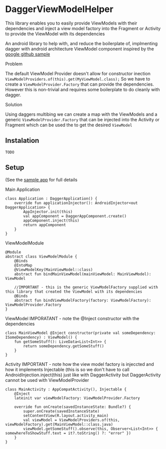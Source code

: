 # DaggerViewModelHelper

This library enables you to easily provide ViewModels with their dependencies and inject a view model factory into the Fragment or Activity to provide the ViewModel with its dependencies

An android library to help with, and reduce the boilerplate of, implmenting dagger with android architecture ViewModel component inspired by the [google github sample](https://github.com/googlesamples/android-architecture-components/tree/e33782ba54ebe87f7e21e03542230695bc893818/GithubBrowserSample)

Problem 

The default ViewModel Provider doesn't allow for constructor inection
```ViewModelProviders.of(this).get(MyViewModel.class);```
So we have to create a ```ViewModelProvider.Factory``` that can provide the dependencies. However this is non-trivial and requires some boilerplate to do cleanly with dagger.

Solution 

Using daggers multibing we can create a map with the ViewModels and a generic ```ViewModelProvider.Factory``` that can be injected into the Activity or Fragment which can be used the to get the desired ```ViewModel```

## Instalation

```TODO```

## Setup
(See the [sample app](https://github.com/arranlomas/DaggerViewModelHelper/tree/master/app) for full details

Main Application
```
class Application : DaggerApplication() {
    override fun applicationInjector(): AndroidInjector<out DaggerApplication> {
        AppInjector.init(this)
        val appComponent = DaggerAppComponent.create()
        appComponent.inject(this)
        return appComponent
    }
}
```

ViewModelModule
```
@Module
abstract class ViewModelModule {
    @Binds
    @IntoMap
    @ViewModelKey(MainViewModel::class)
    abstract fun bindMainViewModel(mainViewModel: MainViewModel): ViewModel

    //IMPORTANT - this is the generic ViewModelFactory supplied with this library that created the ViewModel with its dependencies
    @Binds
    abstract fun bindViewModelFactory(factory: ViewModelFactory): ViewModelProvider.Factory
}
```

ViewModel
IMPORATANT - note the @Inject constructor with the dependencies
```
class MainViewModel @Inject constructor(private val someDependency: ISomeDependency) : ViewModel() {
    fun getSomeStuff(): LiveData<List<Int>> {
        return someDependency.getSomeStuff()
    }
}
```

Activity
IMPORTANT - note how the view model factory is injeccted and how it implements Injectable (this is so we don't have to call AndroidInjection.inject(this) just like with DaggerActivity but DaggerActivity cannot be used with ViewModelProvider
```
class MainActivity : AppCompatActivity(), Injectable {
    @Inject
    lateinit var viewModelFactory: ViewModelProvider.Factory

    override fun onCreate(savedInstanceState: Bundle?) {
        super.onCreate(savedInstanceState)
        setContentView(R.layout.activity_main)
        val viewModel = ViewModelProviders.of(this, viewModelFactory).get(MainViewModel::class.java)
        viewModel.getSomeStuff().observe(this, Observer<List<Int>> { somewhereToShowStuff.text = it?.toString() ?: "error" })
    }
}
```
